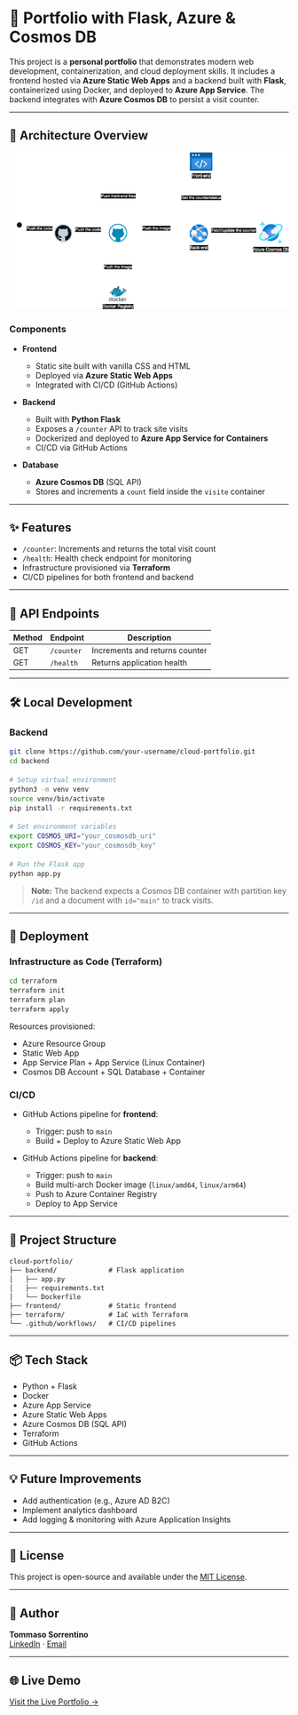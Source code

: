 # 🚀 Portfolio with Flask, Azure & Cosmos DB

This project is a **personal portfolio** that demonstrates modern web development, containerization, and cloud deployment skills. It includes a frontend hosted via **Azure Static Web Apps** and a backend built with **Flask**, containerized using Docker, and deployed to **Azure App Service**. The backend integrates with **Azure Cosmos DB** to persist a visit counter.

---

## 🧱 Architecture Overview

![Portfolio architecture](assets/portfolio_architecture.png)

### Components

- **Frontend**
  - Static site built with vanilla CSS and HTML
  - Deployed via **Azure Static Web Apps**
  - Integrated with CI/CD (GitHub Actions)

- **Backend**
  - Built with **Python Flask**
  - Exposes a `/counter` API to track site visits
  - Dockerized and deployed to **Azure App Service for Containers**
  - CI/CD via GitHub Actions

- **Database**
  - **Azure Cosmos DB** (SQL API)
  - Stores and increments a `count` field inside the `visite` container

---

## ✨ Features

- `/counter`: Increments and returns the total visit count
- `/health`: Health check endpoint for monitoring
- Infrastructure provisioned via **Terraform**
- CI/CD pipelines for both frontend and backend

---

## 🧪 API Endpoints

| Method | Endpoint     | Description                    |
|--------|--------------|--------------------------------|
| GET    | `/counter`   | Increments and returns counter |
| GET    | `/health`    | Returns application health     |

---

## 🛠️ Local Development

### Backend

```bash
git clone https://github.com/your-username/cloud-portfolio.git
cd backend

# Setup virtual environment
python3 -m venv venv
source venv/bin/activate
pip install -r requirements.txt

# Set environment variables
export COSMOS_URI="your_cosmosdb_uri"
export COSMOS_KEY="your_cosmosdb_key"

# Run the Flask app
python app.py
```

> **Note:** The backend expects a Cosmos DB container with partition key `/id` and a document with `id="main"` to track visits.

---

## 🚀 Deployment

### Infrastructure as Code (Terraform)

```bash
cd terraform
terraform init
terraform plan
terraform apply
```

Resources provisioned:

- Azure Resource Group  
- Static Web App  
- App Service Plan + App Service (Linux Container)  
- Cosmos DB Account + SQL Database + Container

### CI/CD

- GitHub Actions pipeline for **frontend**:
  - Trigger: push to `main`
  - Build + Deploy to Azure Static Web App

- GitHub Actions pipeline for **backend**:
  - Trigger: push to `main`
  - Build multi-arch Docker image (`linux/amd64`, `linux/arm64`)
  - Push to Azure Container Registry
  - Deploy to App Service

---

## 📁 Project Structure

```
cloud-portfolio/
├── backend/             # Flask application
│   ├── app.py
│   ├── requirements.txt
│   └── Dockerfile
├── frontend/            # Static frontend
├── terraform/           # IaC with Terraform
└── .github/workflows/   # CI/CD pipelines
```

---

## 📦 Tech Stack

- Python + Flask
- Docker
- Azure App Service
- Azure Static Web Apps
- Azure Cosmos DB (SQL API)
- Terraform
- GitHub Actions

---

## 💡 Future Improvements

- Add authentication (e.g., Azure AD B2C)
- Implement analytics dashboard
- Add logging & monitoring with Azure Application Insights

---

## 📄 License

This project is open-source and available under the [MIT License](LICENSE).

---

## 👤 Author

**Tommaso Sorrentino**  
[LinkedIn](https://linkedin.com/in/tommaso-sorrentino) · [Email](mailto:t.sorrentino14@studenti.unisa.it)

---

## 🌐 Live Demo

[Visit the Live Portfolio →](https://your-staticwebapp-url.azurestaticapps.net)
